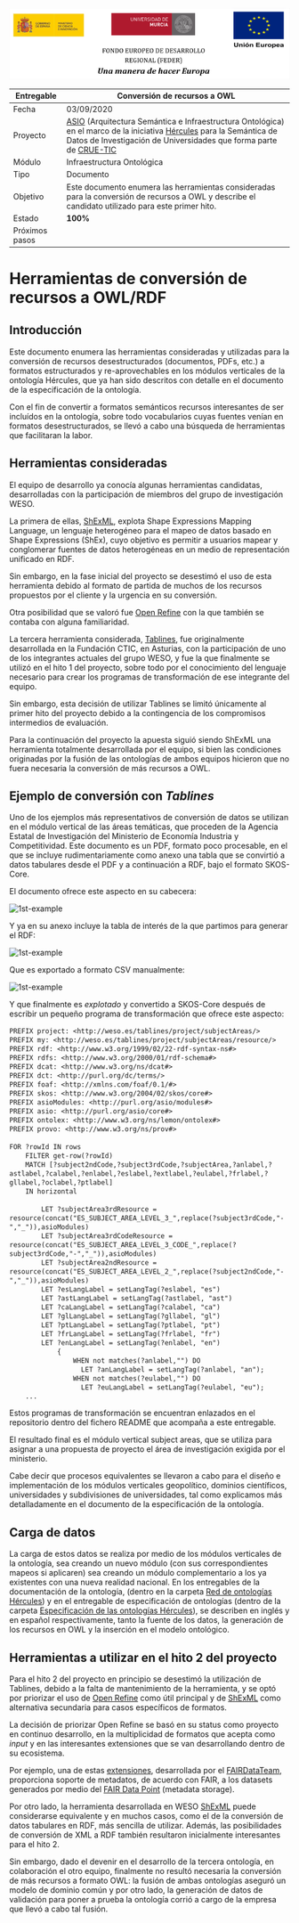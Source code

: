 ![](./images/logos_feder.png)



| Entregable     | Conversión de recursos a OWL                                 |
| -------------- | ------------------------------------------------------------ |
| Fecha          | 03/09/2020                                                   |
| Proyecto       | [ASIO](https://www.um.es/web/hercules/proyectos/asio) (Arquitectura Semántica e Infraestructura Ontológica) en el marco de la iniciativa [Hércules](https://www.um.es/web/hercules/) para la Semántica de Datos de Investigación de Universidades que forma parte de [CRUE-TIC](https://tic.crue.org/hercules/) |
| Módulo         | Infraestructura Ontológica                                   |
| Tipo           | Documento                                                    |
| Objetivo       | Este documento enumera las herramientas consideradas para la conversión de recursos a OWL y describe el candidato utilizado para este primer hito. |
| Estado         | **100%** |
| Próximos pasos | |



# Herramientas de conversión de recursos a OWL/RDF

## Introducción
Este documento enumera las herramientas consideradas y utilizadas para la conversión de recursos desestructurados (documentos, PDFs, etc.) a formatos estructurados y re-aprovechables en los módulos verticales de la ontología Hércules, que ya han sido descritos con detalle en el documento de la especificación de la ontología.

Con el fin de convertir a formatos semánticos recursos interesantes de ser incluídos en la ontología, sobre todo vocabularios cuyas fuentes venían en formatos desestructurados, se llevó a cabo una búsqueda de herramientas que facilitaran la labor.

## Herramientas consideradas
El equipo de desarrollo ya conocía algunas herramientas candidatas, desarrolladas con la participación de miembros del grupo de investigación WESO.

La primera de ellas, [ShExML](http://shexml.herminiogarcia.com/), explota Shape Expressions Mapping Language, un lenguaje heterogéneo para el mapeo de datos basado en Shape Expressions (ShEx), cuyo objetivo es permitir a usuarios mapear y conglomerar fuentes de datos heterogéneas en un medio de representación unificado en RDF.

Sin embargo, en la fase inicial del proyecto se desestimó el uso de esta herramienta debido al formato de partida de muchos de los recursos propuestos por el cliente y la urgencia en su conversión.

Otra posibilidad que se valoró fue [Open Refine](https://openrefine.org/) con la que también se contaba con alguna familiaridad.

La tercera herramienta considerada, [Tablines](https://github.com/weso/tablines), fue originalmente desarrollada en la Fundación CTIC, en Asturias, con la participación de uno de los integrantes actuales del grupo WESO, y fue la que finalmente se utilizó en el hito 1 del proyecto, sobre todo por el conocimiento del lenguaje necesario para crear los programas de transformación de ese integrante del equipo.

Sin embargo, esta decisión de utilizar Tablines se limitó únicamente al primer hito del proyecto debido a la contingencia de los compromisos intermedios de evaluación.

Para la continuación del proyecto la apuesta siguió siendo ShExML una herramienta totalmente desarrollada por el equipo, si bien las condiciones originadas por la fusión de las ontologías de ambos equipos hicieron que no fuera necesaria la conversión de más recursos a OWL.





## Ejemplo de conversión con *Tablines*
Uno de los ejemplos más representativos de conversión de datos se utilizan en el módulo vertical de las áreas temáticas, que proceden de la Agencia Estatal de Investigación del Ministerio de Economía Industria y Competitividad. Este documento es un PDF, formato poco procesable, en el que se incluye rudimentariamente como anexo una tabla que se convirtió a datos tabulares desde el PDF y a continuación a RDF, bajo el formato SKOS-Core.

El documento ofrece este aspecto en su cabecera:

![1st-example](./images/areas-tematicas-1.png)



Y ya en su anexo incluye la tabla de interés de la que partimos para generar el RDF:

![1st-example](./images/areas-tematicas-2.png)



Que es exportado a formato CSV manualmente:

![1st-example](./images/areas-tematicas-3.png)



Y que finalmente es *explotado* y convertido a SKOS-Core después de escribir un pequeño programa de transformación que ofrece este aspecto:



```
PREFIX project: <http://weso.es/tablines/project/subjectAreas/>
PREFIX my: <http://weso.es/tablines/project/subjectAreas/resource/>
PREFIX rdf: <http://www.w3.org/1999/02/22-rdf-syntax-ns#>
PREFIX rdfs: <http://www.w3.org/2000/01/rdf-schema#>
PREFIX dcat: <http://www.w3.org/ns/dcat#>
PREFIX dct: <http://purl.org/dc/terms/>
PREFIX foaf: <http://xmlns.com/foaf/0.1/#>
PREFIX skos: <http://www.w3.org/2004/02/skos/core#>
PREFIX asioModules: <http://purl.org/asio/modules#> 
PREFIX asio: <http://purl.org/asio/core#>
PREFIX ontolex: <http://www.w3.org/ns/lemon/ontolex#>
PREFIX provo: <http://www.w3.org/ns/prov#>

FOR ?rowId IN rows
    FILTER get-row(?rowId)
    MATCH [?subject2ndCode,?subject3rdCode,?subjectArea,?anlabel,?astlabel,?calabel,?enlabel,?eslabel,?extlabel,?eulabel,?frlabel,?gllabel,?oclabel,?ptlabel]
    IN horizontal 
    
        LET ?subjectArea3rdResource = resource(concat("ES_SUBJECT_AREA_LEVEL_3_",replace(?subject3rdCode,"-","_")),asioModules)
        LET ?subjectArea3rdCodeResource = resource(concat("ES_SUBJECT_AREA_LEVEL_3_CODE_",replace(?subject3rdCode,"-","_")),asioModules)
        LET ?subjectArea2ndResource = resource(concat("ES_SUBJECT_AREA_LEVEL_2_",replace(?subject2ndCode,"-","_")),asioModules)
        LET ?esLangLabel = setLangTag(?eslabel, "es")
        LET ?astLangLabel = setLangTag(?astlabel, "ast")
        LET ?caLangLabel = setLangTag(?calabel, "ca")
        LET ?glLangLabel = setLangTag(?gllabel, "gl")
        LET ?ptLangLabel = setLangTag(?ptlabel, "pt")
        LET ?frLangLabel = setLangTag(?frlabel, "fr")
        LET ?enLangLabel = setLangTag(?enlabel, "en")
            { 
                WHEN not matches(?anlabel,"") DO
                  LET ?anLangLabel = setLangTag(?anlabel, "an");
                WHEN not matches(?eulabel,"") DO
                  LET ?euLangLabel = setLangTag(?eulabel, "eu");
    ...
```

Estos programas de transformación se encuentran enlazados en el repositorio dentro del fichero README que acompaña a este entregable.

El resultado final es el módulo vertical subject areas, que se utiliza para asignar a una propuesta de proyecto el área de investigación exigida por el ministerio.

Cabe decir que procesos equivalentes se llevaron a cabo para el diseño e implementación de los módulos verticales geopolítico, dominios científicos, universidades y subdivisiones de universidades, tal como explicamos más detalladamente en el documento de la especificación de la ontología.

## Carga de datos

La carga de estos datos se realiza por medio de los módulos verticales de la ontología, sea creando un nuevo módulo (con sus correspondientes mapeos si aplicaren) sea creando un módulo complementario a los ya existentes con una nueva realidad nacional. En los entregables de la documentación de la ontología,  (dentro en la carpeta [Red de ontologías Hércules](../01-Red_de_Ontologías_Hércules)) y en el entregable de especificación de ontologías (dentro de la carpeta [Especificación de las ontologías Hércules](../02-Especificación_Ontologías_Hércules)), se describen en inglés y en español respectivamente, tanto la fuente de los datos, la generación de los recursos en OWL y la inserción en el modelo ontológico.



## Herramientas a utilizar en el hito 2 del proyecto

Para el hito 2 del proyecto en principio se desestimó la utilización de Tablines, debido a la falta de mantenimiento de la herramienta, y se optó por priorizar el uso de [Open Refine](https://openrefine.org/) como útil principal y de [ShExML](http://shexml.herminiogarcia.com/) como alternativa secundaria para casos específicos de formatos.

La decisión de priorizar Open Refine se basó en su status como proyecto en continuo desarrollo, en la multiplicidad de formatos que acepta como *input* y en las interesantes extensiones que se van desarrollando dentro de su ecosistema.

Por ejemplo, una de estas [extensiones](https://github.com/FAIRDataTeam/OpenRefine-metadata-extension), desarrollada por el [FAIRDataTeam](https://github.com/FAIRDataTeam/OpenRefine-metadata-extension/graphs/contributors), proporciona soporte de metadatos, de acuerdo con FAIR, a los datasets generados por medio del [FAIR Data Point](https://github.com/FAIRDataTeam/FAIRDataPoint) (metadata storage).

Por otro lado, la herramienta desarrollada en WESO [ShExML](http://shexml.herminiogarcia.com/) puede considerarse equivalente y en muchos casos, como el de la conversión de datos tabulares en RDF, más sencilla de utilizar. Además, las posibilidades de conversión de XML a RDF también resultaron inicialmente interesantes para el hito 2.

Sin embargo, dado el devenir en el desarrollo de la tercera ontología, en colaboración el otro equipo, finalmente no resultó necesaria la conversión de más recursos a formato OWL: la fusión de ambas ontologías aseguró un modelo de dominio común y por otro lado, la generación de datos de validación para poner a prueba la ontología corrió a cargo de la empresa que llevó a cabo tal fusión.

